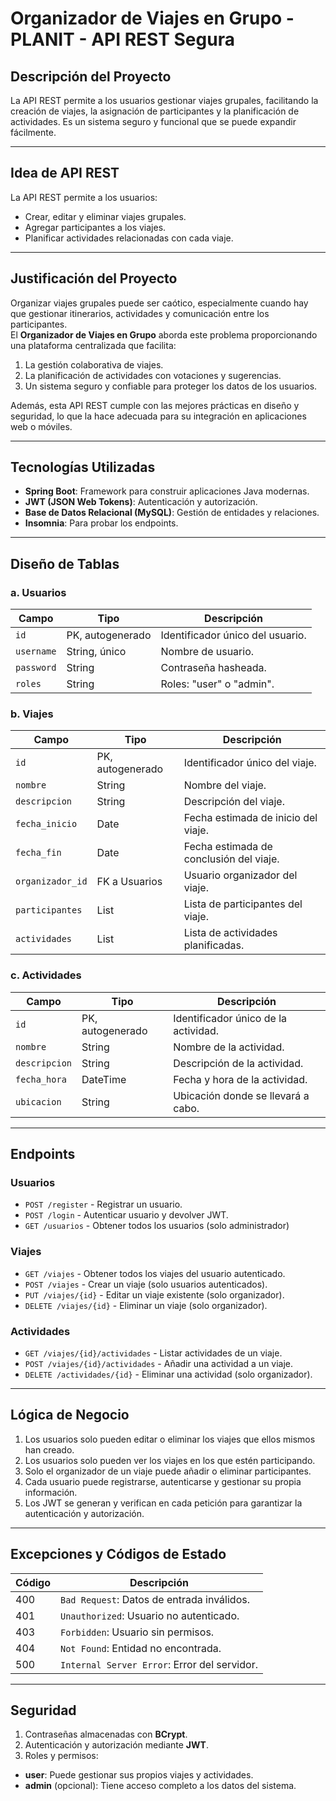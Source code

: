 # Organizador de Viajes en Grupo - PLANIT - API REST Segura

## Descripción del Proyecto
La API REST permite a los usuarios gestionar viajes grupales, facilitando la creación de viajes, la asignación de participantes y la planificación de actividades. Es un sistema seguro y funcional que se puede expandir fácilmente.

---

## Idea de API REST
La API REST permite a los usuarios:
- Crear, editar y eliminar viajes grupales.
- Agregar participantes a los viajes.
- Planificar actividades relacionadas con cada viaje.

---

## Justificación del Proyecto
Organizar viajes grupales puede ser caótico, especialmente cuando hay que gestionar itinerarios, actividades y comunicación entre los participantes.  
El **Organizador de Viajes en Grupo** aborda este problema proporcionando una plataforma centralizada que facilita:
1. La gestión colaborativa de viajes.
2. La planificación de actividades con votaciones y sugerencias.
3. Un sistema seguro y confiable para proteger los datos de los usuarios.

Además, esta API REST cumple con las mejores prácticas en diseño y seguridad, lo que la hace adecuada para su integración en aplicaciones web o móviles.

---

## Tecnologías Utilizadas
- **Spring Boot**: Framework para construir aplicaciones Java modernas.
- **JWT (JSON Web Tokens)**: Autenticación y autorización.
- **Base de Datos Relacional (MySQL)**: Gestión de entidades y relaciones.
- **Insomnia**: Para probar los endpoints.

---

## Diseño de Tablas

### **a. Usuarios**
| Campo       | Tipo              | Descripción                              |
|-------------|-------------------|------------------------------------------|
| `id`        | PK, autogenerado  | Identificador único del usuario.         |
| `username`  | String, único     | Nombre de usuario.                       |
| `password`  | String            | Contraseña hasheada.                     |
| `roles`     | String            | Roles: "user" o "admin".                 |

### **b. Viajes**
| Campo             | Tipo              | Descripción                              |
|-------------------|-------------------|------------------------------------------|
| `id`              | PK, autogenerado  | Identificador único del viaje.           |
| `nombre`          | String            | Nombre del viaje.                        |
| `descripcion`     | String            | Descripción del viaje.                   |
| `fecha_inicio`    | Date              | Fecha estimada de inicio del viaje.      |
| `fecha_fin`       | Date              | Fecha estimada de conclusión del viaje.  |
| `organizador_id`  | FK a Usuarios     | Usuario organizador del viaje.           |
| `participantes`   | List<Usuario>     | Lista de participantes del viaje.        |
| `actividades`     | List<Actividad>   | Lista de actividades planificadas.       |

### **c. Actividades**
| Campo         | Tipo             | Descripción                           |
|---------------|------------------|---------------------------------------|
| `id`          | PK, autogenerado | Identificador único de la actividad.  |
| `nombre`      | String           | Nombre de la actividad.               |
| `descripcion` | String           | Descripción de la actividad.          |
| `fecha_hora`  | DateTime         | Fecha y hora de la actividad.         |
| `ubicacion`   | String           | Ubicación donde se llevará a cabo.    |

---

## Endpoints

### **Usuarios**
- `POST /register` - Registrar un usuario.
- `POST /login` - Autenticar usuario y devolver JWT.
- `GET /usuarios` - Obtener todos los usuarios (solo administrador)

### **Viajes**
- `GET /viajes` - Obtener todos los viajes del usuario autenticado.
- `POST /viajes` - Crear un viaje (solo usuarios autenticados).
- `PUT /viajes/{id}` - Editar un viaje existente (solo organizador).
- `DELETE /viajes/{id}` - Eliminar un viaje (solo organizador).

### **Actividades**
- `GET /viajes/{id}/actividades` - Listar actividades de un viaje.
- `POST /viajes/{id}/actividades` - Añadir una actividad a un viaje.
- `DELETE /actividades/{id}` - Eliminar una actividad (solo organizador).

---

## Lógica de Negocio
1. Los usuarios solo pueden editar o eliminar los viajes que ellos mismos han creado.
2. Los usuarios solo pueden ver los viajes en los que estén participando.
3. Solo el organizador de un viaje puede añadir o eliminar participantes.
3. Cada usuario puede registrarse, autenticarse y gestionar su propia información.
4. Los JWT se generan y verifican en cada petición para garantizar la autenticación y autorización.

---

## Excepciones y Códigos de Estado
| Código | Descripción                                  |
|--------|----------------------------------------------|
| 400    | `Bad Request`: Datos de entrada inválidos.   |
| 401    | `Unauthorized`: Usuario no autenticado.      |
| 403    | `Forbidden`: Usuario sin permisos.           |
| 404    | `Not Found`: Entidad no encontrada.          |
| 500    | `Internal Server Error`: Error del servidor. |

---

## Seguridad
1. Contraseñas almacenadas con **BCrypt**.
2. Autenticación y autorización mediante **JWT**.
3. Roles y permisos:
  - **user**: Puede gestionar sus propios viajes y actividades.
  - **admin** (opcional): Tiene acceso completo a los datos del sistema.

